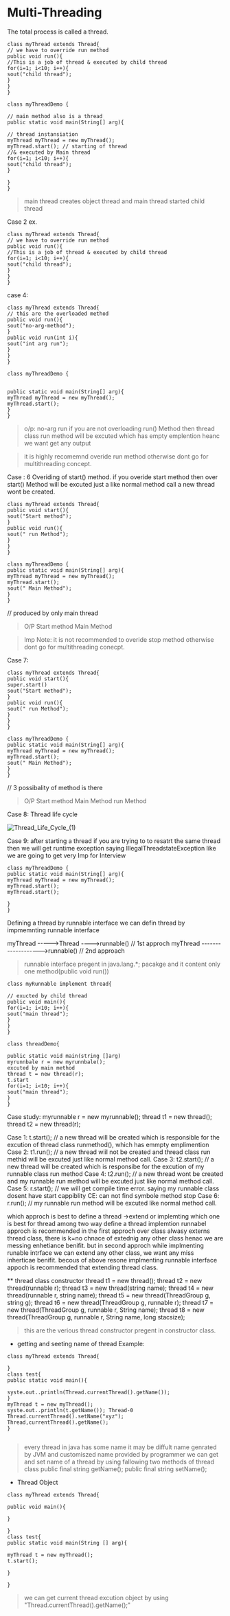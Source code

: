 # Multi-Threading
The total process is called a thread.

```
class myThread extends Thread{
// we have to override run method
public void run(){
//This is a job of thread & executed by child thread
for(i=1; i<10; i++){
sout("child thread");
}
}
}
```
```
class myThreadDemo {

// main method also is a thread 
public static void main(String[] arg){

// thread instansiation
myThread myThread = new myThread();
myThread.start(); // starting of thread
//& executed by Main thread
for(i=1; i<10; i++){
sout("child thread");
}

}
}
```

> main thread creates object thread and main thread started child thread


Case 2 ex.
```
class myThread extends Thread{
// we have to override run method
public void run(){
//This is a job of thread & executed by child thread
for(i=1; i<10; i++){
sout("child thread");
}
}
}
```

case 4:

```
class myThread extends Thread{
// this are the overloaded method
public void run(){
sout("no-arg-method");
}
public void run(int i){
sout("int arg run");
}
}
}
```

```
class myThreadDemo {


public static void main(String[] arg){
myThread myThread = new myThread();
myThread.start();
}
}
```
> o/p: no-arg run
> if you are not overloading run() Method then thread class run method will be excuted which has empty emplention heanc we want get any output

> it is highly recomemnd overide run method otherwise dont go for multithreading concept.


Case : 6 Overiding of start() method.
if you overide start method then over start() Method will be excuted just a like normal method call a new thread wont be created.

```
class myThread extends Thread{
public void start(){
sout("Start method");
}
public void run(){
sout(" run Method");
}
}
}
```
```
class myThreadDemo {
public static void main(String[] arg){
myThread myThread = new myThread();
myThread.start();
sout(" Main Method");
}
}
```
// produced by only main thread 
> O/P Start method
> Main Method

>Imp Note:  it is not recommended to overide stop method otherwise dont go for multithreading conecpt.

Case 7:
```
class myThread extends Thread{
public void start(){
super.start()
sout("Start method");
}
public void run(){
sout(" run Method");
}
}
}
```
```
class myThreadDemo {
public static void main(String[] arg){
myThread myThread = new myThread();
myThread.start();
sout(" Main Method");
}
}
```
// 3 possibality of method is there 
> O/P Start method
> Main Method
> run Method

Case 8: Thread life cycle

![Thread_Life_Cycle_(1)](https://github.com/TrickAndTrack/Multi-Threading/assets/73180409/22b13c07-2c13-42c9-b0fd-3c12db3a92e6)

Case 9: after starting a thread if you are trying to to resatrt the same thread then we will get runtime exception saying IllegalThreadstateException like we are going to get
very Imp for Interview
```
class myThreadDemo {
public static void main(String[] arg){
myThread myThread = new myThread();
myThread.start();
myThread.start();

}
}
```
Defining a thread by runnable interface 
we can defin thread by impmemnting runnable interface 

myThread ----->Thread ---->runnable()  // 1st approch
myThread ------------------->runnable() // 2nd approach

> runnable interface pregent in java.lang.*; pacakge and it content only one method(public void run())
```
class myRunnable implement thread{

// exucted by child thread
public void main(){
for(i=1; i<10; i++){
sout("main thread");
}
}
}

````



```
class threadDemo{

public static void main(string []arg)
myrunnbale r = new myrunnbale();
excuted by main method
thread t = new thread(r);
t.start
for(i=1; i<10; i++){
sout("main thread");
}
}
```


Case study:
myrunnable r = new myrunnable();
thread t1 = new thread();
thread t2 = new thread(r);


Case 1: t.start(); // a new thread will be created which is responsible for the excution of thread class runmethod(), which has emmpty emplimention
Case 2: t1.run(); // a new thread wiil not be created and thread class run methid will be excuted just like normal method call.
Case 3: t2.start(); // a new thread will be created which is responsibe for the excution of my runnable class run method
Case 4: t2.run(); // a new thread wont be created and my runnable run method will be excuted just like normal method call.
Case 5: r.start(); // we will get compile time error. saying my runnable class dosent have start cappiblity  CE: can not find symbole method stop 
Case 6: r.run(); // my runnable run method will be excuted like normal method call.

which approch is best to define a thread ->extend or implemting which one is best for thread
among two way define a thread implemtion runnabel approch is recommended in the first approch over class alwasy externs thread class, there is k=no chnace of extednig any other class henac we are messing enhetiance benifit. but in second approch while implmenting runable intrface we can extend any other class, we want any miss inherticae benifit. becous of above resone implmenting runnable interface appoch is recommended that extending thread class.



** thread class constructor 
thread t1 = new thread();
thread t2 = new thread(runnable r);
thread t3 = new thread(string name);
thread t4 = new thread(runnable r, string name);
thread t5 = new thread(ThreadGroup g, string g);
thread t6 = new thread(ThreadGroup g, runnable r);
thread t7 = new thread(ThreadGroup g, runnable r, String name);
thread t8 = new thread(ThreadGroup g, runnable r, String name, long stacsize);
> this are the verious thread constructor pregent in constructor class.


* getting and seeting name of thread
Example:
```
class myThread extends Thread{

}
class test{
public static void main(){

syste.out..println(Thread.currentThread().getName());
}
myThread t = new myThread();
syste.out..println(t.getName()); Thread-0
Thread.currentThread().setName("xyz");
Thread,currentThread().getName();
}


```
> every thread in java has some name it may be diffult name genrated by JVM and customiszed name provided by programmer
> we can get and set name of a thread by using fallowing two methods of thread class public final string getName(); public final string setName();

* Thread Object
```
class myThread extends Thread{

public void main(){

}

}
class test{
public static void main(String [] arg){

myThread t = new myThread();
t.start();

}

}
```
> we can get current thread excution object by using "Thread.currentThread().getName();"
